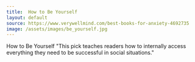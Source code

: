 ```yaml
---
title:  How to Be Yourself
layout: default
source: https://www.verywellmind.com/best-books-for-anxiety-4692735
image: /assets/images/be_yourself.jpg
---
```


How to Be Yourself
"This pick teaches readers how to internally access everything they need to be successful in social situations."
